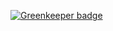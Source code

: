 
[![Greenkeeper badge](https://badges.greenkeeper.io/Chimeejs/chimee-p2p.svg)](https://greenkeeper.io/)
